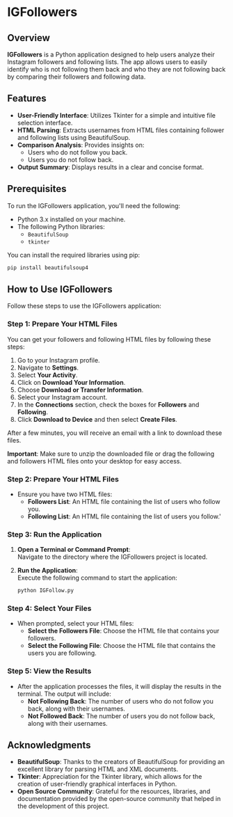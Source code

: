 # IGFollowers

## Overview

**IGFollowers** is a Python application designed to help users analyze their Instagram followers and following lists. The app allows users to easily identify who is not following them back and who they are not following back by comparing their followers and following data.

## Features

- **User-Friendly Interface**: Utilizes Tkinter for a simple and intuitive file selection interface.
- **HTML Parsing**: Extracts usernames from HTML files containing follower and following lists using BeautifulSoup.
- **Comparison Analysis**: Provides insights on:
  - Users who do not follow you back.
  - Users you do not follow back.
- **Output Summary**: Displays results in a clear and concise format.

## Prerequisites

To run the IGFollowers application, you'll need the following:

- Python 3.x installed on your machine.
- The following Python libraries:
  - `BeautifulSoup`
  - `tkinter`

You can install the required libraries using pip:

```bash
pip install beautifulsoup4
```
## How to Use IGFollowers

Follow these steps to use the IGFollowers application:

### Step 1: Prepare Your HTML Files

You can get your followers and following HTML files by following these steps:

1. Go to your Instagram profile.
2. Navigate to **Settings**.
3. Select **Your Activity**.
4. Click on **Download Your Information**.
5. Choose **Download or Transfer Information**.
6. Select your Instagram account.
7. In the **Connections** section, check the boxes for **Followers** and **Following**.
8. Click **Download to Device** and then select **Create Files**.

After a few minutes, you will receive an email with a link to download these files. 

**Important**: Make sure to unzip the downloaded file or drag the following and followers HTML files onto your desktop for easy access.

### Step 2: Prepare Your HTML Files

- Ensure you have two HTML files:
  - **Followers List**: An HTML file containing the list of users who follow you.
  - **Following List**: An HTML file containing the list of users you follow.'

### Step 3: Run the Application

1. **Open a Terminal or Command Prompt**:  
   Navigate to the directory where the IGFollowers project is located.

2. **Run the Application**:  
   Execute the following command to start the application:

   ```bash
   python IGFollow.py
   ```
### Step 4: Select Your Files

- When prompted, select your HTML files:
  - **Select the Followers File**: Choose the HTML file that contains your followers.
  - **Select the Following File**: Choose the HTML file that contains the users you are following.

### Step 5: View the Results

- After the application processes the files, it will display the results in the terminal. The output will include:
  - **Not Following Back**: The number of users who do not follow you back, along with their usernames.
  - **Not Followed Back**: The number of users you do not follow back, along with their usernames.

## Acknowledgments

- **BeautifulSoup**: Thanks to the creators of BeautifulSoup for providing an excellent library for parsing HTML and XML documents.
- **Tkinter**: Appreciation for the Tkinter library, which allows for the creation of user-friendly graphical interfaces in Python.
- **Open Source Community**: Grateful for the resources, libraries, and documentation provided by the open-source community that helped in the development of this project.
